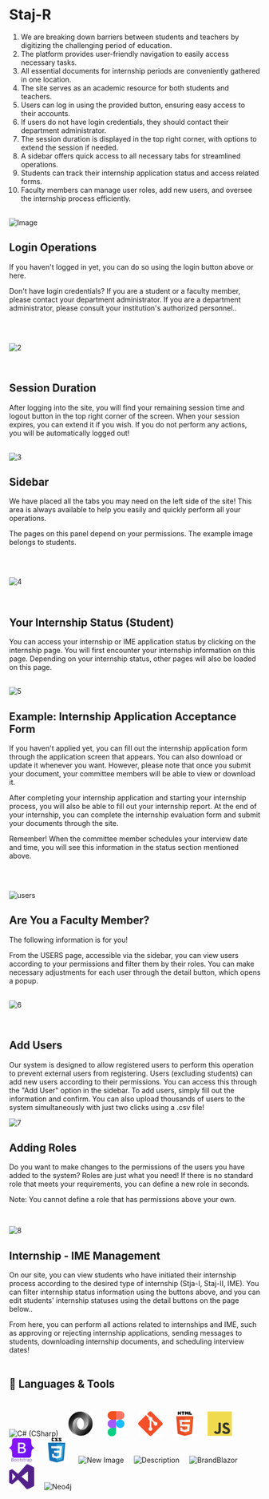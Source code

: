 # Staj-R

1. We are breaking down barriers between students and teachers by digitizing the challenging period of education.
2. The platform provides user-friendly navigation to easily access necessary tasks.
3. All essential documents for internship periods are conveniently gathered in one location.
4. The site serves as an academic resource for both students and teachers.
5. Users can log in using the provided button, ensuring easy access to their accounts.
6. If users do not have login credentials, they should contact their department administrator.
7. The session duration is displayed in the top right corner, with options to extend the session if needed.
8. A sidebar offers quick access to all necessary tabs for streamlined operations.
9. Students can track their internship application status and access related forms.
10. Faculty members can manage user roles, add new users, and oversee the internship process efficiently.

<br>
<img src="https://github.com/user-attachments/assets/923db768-7d79-4601-a10f-83dfcf28978f" alt="Image" />

<br>
<h2>Login Operations</h2>

If you haven't logged in yet, you can do so using the login button above or here.

Don't have login credentials? If you are a student or a faculty member, please contact your department administrator. If you are a department administrator, please consult your institution's authorized personnel..

<br><br>

![2](https://github.com/user-attachments/assets/70c8ee26-6e0c-4d20-8a50-55ea9a71fa85)

<br>

<h2>Session Duration</h2>

After logging into the site, you will find your remaining session time and logout button in the top right corner of the screen. When your session expires, you can extend it if you wish. If you do not perform any actions, you will be automatically logged out!
<br><br>

![3](https://github.com/user-attachments/assets/ef5e0aa2-e3a8-4a72-8cb6-758dd09005d6)
<br>
<h2>Sidebar</h2>

We have placed all the tabs you may need on the left side of the site! This area is always available to help you easily and quickly perform all your operations.

The pages on this panel depend on your permissions. The example image belongs to students.

<br><br>

![4](https://github.com/user-attachments/assets/56bb5751-9a85-4e50-8ae9-4e43d857ae89)

<br>
<h2>Your Internship Status (Student)</h2>

You can access your internship or IME application status by clicking on the internship page. You will first encounter your internship information on this page. Depending on your internship status, other pages will also be loaded on this page.
<br><br>

![5](https://github.com/user-attachments/assets/c7537ecc-be36-40cb-bc2b-a0892a403be3)
<br>
<h2>Example: Internship Application Acceptance Form</h2>
If you haven't applied yet, you can fill out the internship application form through the application screen that appears. You can also download or update it whenever you want. However, please note that once you submit your document, your committee members will be able to view or download it.

After completing your internship application and starting your internship process, you will also be able to fill out your internship report. At the end of your internship, you can complete the internship evaluation form and submit your documents through the site.

Remember! When the committee member schedules your interview date and time, you will see this information in the status section mentioned above.

<br><br>

![users](https://github.com/user-attachments/assets/337d1203-1d39-4f75-8af3-33560cc07e8f)

<h2>Are You a Faculty Member?</h2>
The following information is for you! 

From the USERS page, accessible via the sidebar, you can view users according to your permissions and filter them by their roles. You can make necessary adjustments for each user through the detail button, which opens a popup.<br><br>

![6](https://github.com/user-attachments/assets/d348ec21-2916-4758-a553-cec344aa1ae8)

<br>
<h2>Add Users</h2>

Our system is designed to allow registered users to perform this operation to prevent external users from registering. Users (excluding students) can add new users according to their permissions. You can access this through the "Add User" option in the sidebar. To add users, simply fill out the information and confirm. You can also upload thousands of users to the system simultaneously with just two clicks using a .csv file!
<br>

![7](https://github.com/user-attachments/assets/19b7424d-03c4-4256-afcf-cd7fea89b2e5)


<h2>Adding Roles</h2>

Do you want to make changes to the permissions of the users you have added to the system? Roles are just what you need! If there is no standard role that meets your requirements, you can define a new role in seconds.

Note: You cannot define a role that has permissions above your own.

<br>

![8](https://github.com/user-attachments/assets/d6618848-02d5-40ec-ba0a-b17dbaa19fe4)


<h2>Internship - IME Management</h2>

On our site, you can view students who have initiated their internship process according to the desired type of internship (Stja-I, Staj-II, IME). You can filter internship status information using the buttons above, and you can edit students' internship statuses using the detail buttons on the page below..

From here, you can perform all actions related to internships and IME, such as approving or rejecting internship applications, sending messages to students, downloading internship documents, and scheduling interview dates!<br><br>

## 🧰 Languages & Tools <br><br>
<img src="https://github.com/user-attachments/assets/06d94456-244c-4e4d-bf60-45d456418158" width="50" height="50" alt="C# (CSharp)"> &nbsp; &nbsp; 
<img src="https://github.com/devicons/devicon/blob/master/icons/json/json-original.svg" width="50" height="50" alt="JSON"> &nbsp; &nbsp;
<img src="https://github.com/devicons/devicon/blob/master/icons/figma/figma-original.svg" width="50" height="50" alt="Figma"> &nbsp; &nbsp;
<img src="https://github.com/devicons/devicon/blob/master/icons/git/git-original.svg" width="50" height="50" alt="Git"> &nbsp; &nbsp;
<img src="https://github.com/devicons/devicon/blob/master/icons/html5/html5-original-wordmark.svg" width="50" height="50" alt="HTML5"> &nbsp; &nbsp;
<img src="https://github.com/devicons/devicon/blob/master/icons/javascript/javascript-original.svg" width="50" height="50" alt="JavaScript">  &nbsp; &nbsp;
<img src="https://github.com/devicons/devicon/blob/master/icons/bootstrap/bootstrap-original-wordmark.svg" width="50" height="50" alt="Bootstrap"> &nbsp; &nbsp;
<img src="https://github.com/devicons/devicon/blob/master/icons/css3/css3-original-wordmark.svg" width="50" height="50" alt="CSS3"> &nbsp; &nbsp;
<img src="https://github.com/user-attachments/assets/68c3dafc-786e-4545-9ec9-f1091b648f6e" width="80" height="60" alt="New Image"> &nbsp; &nbsp;
<img src="https://github.com/user-attachments/assets/badccedd-421f-4c65-a048-48faa27c112a" width="60" height="50" alt="Description"> &nbsp; &nbsp;
<img src="https://github.com/user-attachments/assets/96e49792-fcc0-4b83-962a-5b284a93eace" width="60" height="50" alt="BrandBlazor"> &nbsp; &nbsp;
<img src="https://github.com/devicons/devicon/blob/master/icons/visualstudio/visualstudio-plain.svg" width="50" height="50" alt="Visual Studio"> &nbsp; &nbsp;
<img src="https://github.com/user-attachments/assets/3471ddd2-fafe-417c-a463-ef943eae6b5c" width="80" height="60" alt="Neo4j">





